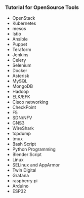 ### Tutorial for OpenSource Tools ###

* OpenStack
* Kubernetes
* mesos
* Istio
* Ansible
* Puppet
* Teraform
* Jenkins
* Celery
* Selenium
* Docker
* Asterisk
* MySQL
* MongoDB
* Hadoop
* ELK/EFK
* Cisco networking
* CheckPoint
* F5
* SDN/NFV
* GNS3
* WireShark
* tcpdump
* tmux
* Bash Script
* Python Programming
* Blender Script
* Linux
* SELinux and AppArmor
* Twin Digital
* Grafana
* raspberry pi
* Arduino
* ESP32
